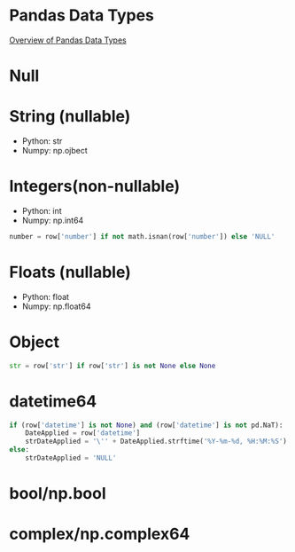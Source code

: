 # Pandas Data Types
[Overview of Pandas Data Types](https://pbpython.com/pandas_dtypes.html)

# Null
# String (nullable)
* Python: str
* Numpy: np.ojbect

# Integers(non-nullable)
* Python: int
* Numpy: np.int64
```python
number = row['number'] if not math.isnan(row['number']) else 'NULL'
```
# Floats (nullable)
* Python: float
* Numpy: np.float64

# Object
```python
str = row['str'] if row['str'] is not None else None
```
# datetime64
````python
if (row['datetime'] is not None) and (row['datetime'] is not pd.NaT):
    DateApplied = row['datetime']
    strDateApplied = '\'' + DateApplied.strftime('%Y-%m-%d, %H:%M:%S') + '\''
else:
    strDateApplied = 'NULL'
````

# bool/np.bool

# complex/np.complex64